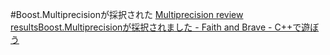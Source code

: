 #Boost.Multiprecisionが採択された
[Multiprecision review results](http://thread.gmane.org/gmane.comp.lib.boost.devel/233261)[Boost.Multiprecisionが採択されました - Faith and Brave - C++で遊ぼう](http://d.hatena.ne.jp/faith_and_brave/20120806/1344237380)
